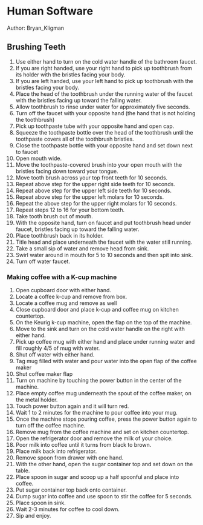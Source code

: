 # Human Software
Author:  Bryan_Kligman
## Brushing Teeth
1.	Use either hand to turn on the cold water handle of the bathroom faucet.
2.	If you are right handed, use your right hand to pick up toothbrush from its holder with the bristles facing your body.
3.	If you are left handed, use your left hand to pick up toothbrush with the bristles facing your body.
4.	Place the head of the toothbrush under the running water of the faucet with the bristles facing up toward the falling water.  
5.	Allow toothbrush to rinse under water for approximately five seconds.
6.	Turn off the faucet with your opposite hand (the hand that is not holding the toothbrush)
7.	Pick up toothpaste tube with your opposite hand and open cap.
8.	Squeeze the toothpaste bottle over the head of the toothbrush until the toothpaste covers all of the toothbrush bristles.
9.	Close the toothpaste bottle with your opposite hand and set down next to faucet
10.	Open mouth wide.
11.	Move the toothpaste-covered brush into your open mouth with the bristles facing down toward your tongue.
12.	Move tooth brush across your top front teeth for 10 seconds.
13.	Repeat above step for the upper right side teeth for 10 seconds.
14.	Repeat above step for the upper left side teeth for 10 seconds.
15.	Repeat above step for the upper left molars for 10 seconds.
16.	Repeat the above step for the upper right molars for 10 seconds.
17.	Repeat steps 12 to 16 for your bottom teeth.
18.	Take tooth brush out of mouth.
19.	With the opposite hand, turn on faucet and put toothbrush head under faucet, bristles facing up toward the falling water.
20.	Place toothbrush back in its holder.
21.	Title head and place underneath the faucet with the water still running.
22.	Take a small sip of water and remove head from sink.
23.	Swirl water around in mouth for 5 to 10 seconds and then spit into sink.
24.	Turn off water faucet. 

### Making coffee with a K-cup machine
1.	Open cupboard door with either hand.
2.	Locate a coffee k-cup and remove from box.
3.	Locate a coffee mug and remove as well
4.	Close cupboard door and place k-cup and coffee mug on kitchen countertop.
5.	On the Keurig k-cup machine, open the flap on the top of the machine.
6.	Move to the sink and turn on the cold water handle on the right with either hand.
7.	Pick up coffee mug with either hand and place under running water and fill roughly 4/5 of mug with water.
8.	Shut off water with either hand.
9.	Tag mug filled with water and pour water into the open flap of the coffee maker 
10.	Shut coffee maker flap
11.	Turn on machine by touching the power button in the center of the machine.
12.	Place empty coffee mug underneath the spout of the coffee maker, on the metal holder.
13.	Touch power button again and it will turn red.
14.	Wait 1 to 2 minutes for the machine to pour coffee into your mug.
15.	Once the machine stops pouring coffee, press the power button again to turn off the coffee machine.
16.	Remove mug from the coffee machine and set on kitchen countertop.
17.	Open the refrigerator door and remove the milk of your choice.
18.	Poor milk into coffee until it turns from black to brown.
19.	Place milk back into refrigerator. 
20.	Remove spoon from drawer with one hand.
21.	With the other hand, open the sugar container top and set down on the table.
22.	Place spoon in sugar and scoop up a half spoonful and place into coffee.
23.	Put sugar container top back onto container.
24.	Dump sugar into coffee and use spoon to stir the coffee for 5 seconds.
25.	Place spoon in sink.
26.	Wait 2-3 minutes for coffee to cool down.
27.	Sip and enjoy.
